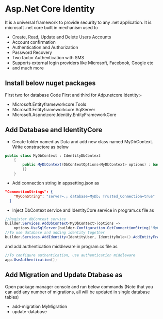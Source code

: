 # Asp.Net Core Identity

It is a universal framework to provide security to any .net application. It is microsoft .net core built in mechanism used to
* Create, Read, Update and Delete Users Accounts
* Account confirmation
* Authentication and Authorization
* Password Recovery
* Two factor Authentication with SMS
* Supports external login providers like Microsoft, Facebook, Google etc
* and much more


## Install below nuget packages
First two for database Code First and third for Adp.netcore Identity:-
* Microsoft.Entityframeworkcore.Tools
* Microsoft.Entityframeworkcore.SqlServer
* Microsoft.Aspnetcore.Identity.EntityFrameworkCore


## Add Database and IdentityCore
* Create folder named as Data and add new class named MyDbContext. Write constructore as below
```c#
public class MyDbContext : IdentityDbContext
    {
        public MyDbContext(DbContextOptions<MyDbContext> options) : base(options)
        {}
    }
```
* Add connection string in appsetting.json as 
```json
"ConnectionStrings": {
    "MyConString": "server=.; database=MyDb; Trusted_Connection=true"
  }
```
* Inject DbContext service and IdentityCore service in program.cs file as
```c#
//Register dbContext service
builder.Services.AddDbContext<MyDbContext>(options =>
    options.UseSqlServer(builder.Configuration.GetConnectionString("MyConString")));
//To use database and adding identity together
builder.Services.AddIdentity<IdentityUser, IdentityRole>().AddEntityFrameworkStores<MyDbContext>();
```
and add authentication middleware in program.cs file as
```c#
//To configure authentication, use authentication middleware
app.UseAuthentication();
```

## Add Migration and Update Dtabase as
Open package manager console and run below commands
(Note that you can add any number of migrations, all will be updated in single database tables)
* add-migration MyMigration
* update-database

